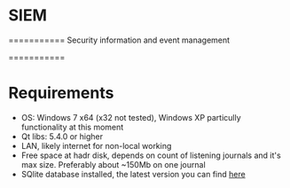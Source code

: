 # SIEM
===========
Security information and event management

===========
# Requirements
<ul>
<li>OS: Windows 7 x64 (x32 not tested), Windows XP particully functionality at this moment</li>
<li>Qt libs: 5.4.0 or higher</li>
<li>LAN, likely internet for non-local working</li>
<li>Free space at hadr disk, depends on count of listening journals and it's max size. Preferably about ~150Mb on one journal</li>
<li>SQlite database installed, the latest version you can find <a href="https://www.sqlite.org/download.html">here</a></li>
</ul>
